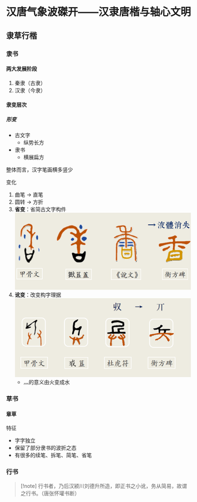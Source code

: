# 汉唐气象波磔开——汉隶唐楷与轴心文明

## 隶草行楷

### 隶书

#### 两大发展阶段

1. 秦隶（古隶）
2. 汉隶（今隶）

#### 隶变层次

##### 形变

- 古文字
  - 纵势长方
- 隶书
  - 横展扁方

整体而言，汉字笔画横多竖少

变化

1. 曲笔 -> 直笔
2. 圆转 -> 方折
3. **省变**：省简古文字构件
   ![省变](https://raw.githubusercontent.com/dcldyhb/Freshman-Notes-Image-Host/main/202504171814651.png)
4. **讹变**：改变构字理据
   ![讹变](https://raw.githubusercontent.com/dcldyhb/Freshman-Notes-Image-Host/main/202504171815241.png)
   - &#x706C;的意义由火变成水

### 草书

#### 章草

特征

- 字字独立
- 保留了部分隶书的波折之态
- 有很多的续笔、拆笔、简笔、省笔

### 行书

>[!note] 行书者，乃后汉颍川刘德升所造，即正书之小讹，务从简易，故谓之行书。（唐张怀瓘书断）

